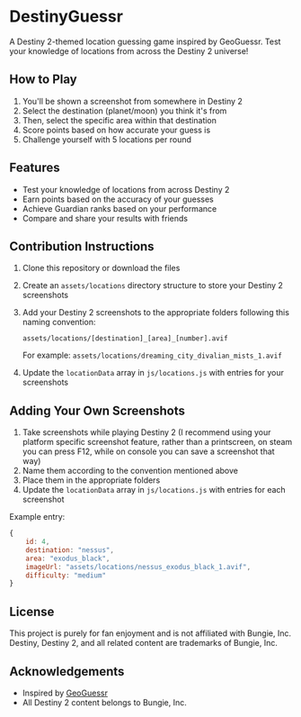 # DestinyGuessr

A Destiny 2-themed location guessing game inspired by GeoGuessr. Test your knowledge of locations from across the Destiny 2 universe!

## How to Play

1. You'll be shown a screenshot from somewhere in Destiny 2
2. Select the destination (planet/moon) you think it's from
3. Then, select the specific area within that destination
4. Score points based on how accurate your guess is
5. Challenge yourself with 5 locations per round

## Features

- Test your knowledge of locations from across Destiny 2
- Earn points based on the accuracy of your guesses
- Achieve Guardian ranks based on your performance
- Compare and share your results with friends

## Contribution Instructions

1. Clone this repository or download the files
2. Create an `assets/locations` directory structure to store your Destiny 2 screenshots
3. Add your Destiny 2 screenshots to the appropriate folders following this naming convention:
   ```
   assets/locations/[destination]_[area]_[number].avif
   ```
   For example: `assets/locations/dreaming_city_divalian_mists_1.avif`

4. Update the `locationData` array in `js/locations.js` with entries for your screenshots


## Adding Your Own Screenshots

1. Take screenshots while playing Destiny 2
(I recommend using your platform specific screenshot feature, rather than a printscreen, on steam you can press F12, while on console you can save a screenshot that way)
2. Name them according to the convention mentioned above
3. Place them in the appropriate folders
4. Update the `locationData` array in `js/locations.js` with entries for each screenshot

Example entry:
```javascript
{
    id: 4,
    destination: "nessus",
    area: "exodus_black",
    imageUrl: "assets/locations/nessus_exodus_black_1.avif",
    difficulty: "medium"
}
```

## License

This project is purely for fan enjoyment and is not affiliated with Bungie, Inc.
Destiny, Destiny 2, and all related content are trademarks of Bungie, Inc.

## Acknowledgements

- Inspired by [GeoGuessr](https://www.geoguessr.com/)
- All Destiny 2 content belongs to Bungie, Inc.
